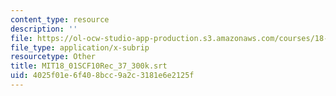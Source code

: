 ```yaml
---
content_type: resource
description: ''
file: https://ol-ocw-studio-app-production.s3.amazonaws.com/courses/18-01sc-single-variable-calculus-fall-2010/4025f01e6f408bcc9a2c3181e6e2125f_MIT18_01SCF10Rec_37_300k.srt
file_type: application/x-subrip
resourcetype: Other
title: MIT18_01SCF10Rec_37_300k.srt
uid: 4025f01e-6f40-8bcc-9a2c-3181e6e2125f
---
```

